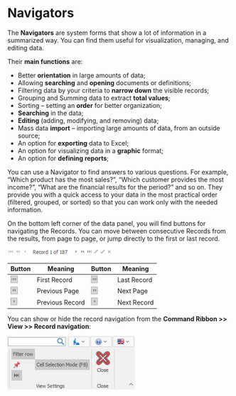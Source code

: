 # Navigators

The <b>Navigators</b> are system forms that show a lot of information in a summarized way. You can find them useful for visualization, managing, and editing data.

 Their <b>main functions</b> are:

- Better <b>orientation</b> in large amounts of data;
- Allowing <b>searching</b> and <b>opening</b> documents or definitions;
- Filtering data by your criteria to <b>narrow down</b> the visible records; 
- Grouping and Summing data to extract <b>total values</b>;
- Sorting – setting an <b>order</b> for better organization;
- <b>Searching</b> in the data;
- <b>Editing</b> (adding, modifying, and removing) data;
- Mass data <b>import</b> – importing large amounts of data, from an outside source;
- An option for <b>exporting</b> data to Excel;
- An option for visualizing data in a <b>graphic</b> format;
- An option for <b>defining reports</b>;

You can use a Navigator to find answers to various questions. For example, “Which product has the most sales?”, “Which customer provides the most income?”, “What are the financial results for the period?” and so on. They provide you with a quick access to your data in the most practical order (filtered, grouped, or sorted) so that you can work only with the needed information. 

On the bottom left corner of the data panel, you will find buttons for navigating the Records. You can move between consecutive Records from the results, from page to page, or jump directly to the first or last record.

![Record navigation](pictures/record-navigation.png)

| Button | Meaning | Button | Meaning
| ---- | ----- | ---- | ----- | 
| ![First Record](pictures/first-record.png) | First Record | ![Last Record](pictures/last-record.png) | Last Record |
| ![Previous Page](pictures/previous-page.png) | Previous Page | ![Next Page](pictures/next-page.png) | Next Page |
| ![Previous Record](pictures/previous-record.png) | Previous Record | ![Next Record](pictures/next-record.png) | Next Record |

You can show or hide the record navigation from the <b>Command Ribbon >> View >> Record navigation</b>:

![Show Record navigation](pictures/record-navigation-view.png)
